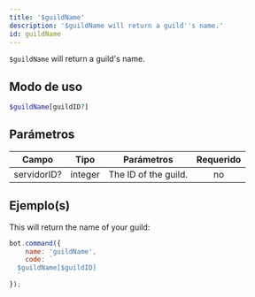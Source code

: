 ```yaml
---
title: '$guildName'
description: '$guildName will return a guild''s name.'
id: guildName
---
```


`$guildName` will return a guild's name.

## Modo de uso

```php
$guildName[guildID?]
```

## Parámetros

| Campo       | Tipo    | Parámetros           | Requerido |
| ----------- | ------- | -------------------- |:---------:|
| servidorID? | integer | The ID of the guild. |    no     |

## Ejemplo(s)

This will return the name of your guild:

```javascript
bot.command({
    name: 'guildName',
    code: `
  $guildName[$guildID]
  `
});
```
